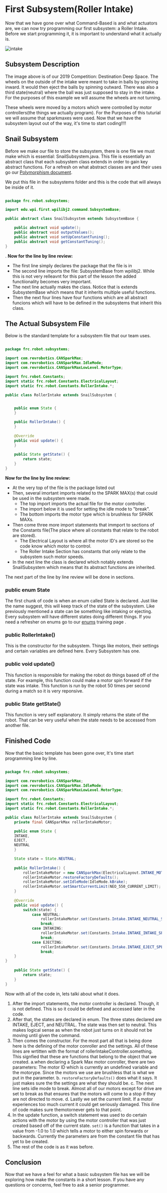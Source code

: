 # First Subsystem(Roller Intake)

Now that we have gone over what Command-Based is and what actuators are, we can now try programming our first subsystem: a Roller Intake.
Before we start programming it, it is important to understand what it actually is.

![intake](img/rollerIntake.jpg)

## Subsystem Description

The image above is of our 2019 Competition: Destination Deep Space. The wheels on the outside of the intake were meant to take in balls by spinning inward. It would then eject the balls by spinning outward. There was also a third state(neutral) where the ball was just supposed to stay in the intake. For the purposes of this example we will assume the wheels are not turning.

These wheels were moved by a motors which were controlled by motor controllers(the things we actually program). For the Purposes of this tuturial we will assume that sparkmaxes were used. Now that we have the subsystem layout out of the way, it's time to start coding!!!!

## Snail Subsystem

Before we make our file to store the subsystem, there is one file we must make which is essential: SnailSubsystem.java. This file is essentially an abstract class that each subsystem class extends in order to gain key abstract functions. For a refresh on what abstract classes are and their uses go our [Polymorphism document](https://github.com/FRC1257/robotics-training/blob/Ethan-Subsystem/java/4.%20Objects/6.%20Polymorphism.md).

We put this file in the subsystems folder and this is the code that will always be inside of it.

```java

package frc.robot.subsystems;

import edu.wpi.first.wpilibj2.command.SubsystemBase;

public abstract class SnailSubsystem extends SubsystemBase {

    public abstract void update();
    public abstract void outputValues();
    public abstract void setUpConstantTuning();
    public abstract void getConstantTuning();
}

```
.
**Now for the line by line review:**

* The first line simply declares the package that the file is in
* The second line imports the file: SubsystemBase from wpilibj2. While this is not very relleavnt for this part of the lesson the added functiionality becomes very important.
* The next line actually makes the class. Notice that is extends SubsystemBase which means that it inherits multiple useful functions.
* Then the next four lines have four functions which are all abstract funcions which will have to be defined in the subsystems that inherit this class.

## The Actual Subsystem File

Below is the standard template for a subsystem file that our team uses.

```java

package frc.robot.subsystems;

import com.revrobotics.CANSparkMax;
import com.revrobotics.CANSparkMax.IdleMode;
import com.revrobotics.CANSparkMaxLowLevel.MotorType;

import frc.robot.Constants;
import static frc.robot.Constants.ElectricalLayout;
import static frc.robot.Constants.RollerIntake.*;

public class RollerIntake extends SnailSubsystem {


    public enum State {
    }

    public RollerIntake() {
    }
    
    @Override
    public void update() {
    }
    
    public State getState() {
        return state;
    }
}   
```

**Now for the line by line review:**

* At the very top of the file is the package listed out
* Then, several imortant imports related to the SPARK MAX(s) that could be used in the subsystem were made.
    - The top import imports the actual file for the motor controller. 
    - The import below it is used for setting the idle  mode to "break".
    - The bottom imports the motor type which is brushless for SPARK MAXs.
* Then come three more import statements that immport to sections of the Constants file(The place where all constants that relate to the robot are stored).
    - The Electrical Layout is where all the motor ID's are stored so the code know which motor to control.
    - The Roller Intake Section has constants that only relate to the subsystem such motor speeds.
* In the next line the class is declared which notably extends SnailSubsystem which means that its abstract functions are inherited.

The next part of the line by line review will be done in sections.

### public enum State

The first chunk of code is when an enum called State is declared. Just like the name suggest, this will keep track of the state of the subsystem. Like previously mentioned a state can be something like intaking or ejecting. Every subsystem will have different states doing different things. If you need a refresher on enums go to our [enums](https://github.com/FRC1257/robotics-training/blob/Ethan-Subsystem/java/2.%20Control-Flow/7.%20Enums.md) training page .

### public RollerIntake() 

This is the constructor for the subsystem. Things like motors, their settings and certain variables are defined here. Every Subsystem has one.

### public void update() 

This function is responsible for making the robot do things based off of the state. For example, this function could make a motor spin forward if the state was intake. This function is run by the robot 50 times per second during a match so it is very reponsive.

### public State getState()

This function is very self explanatory. It simply returns the state of the robot. That can be very useful when the state needs to be accessed from another file.

## Finished Code

Now that the basic template has been gone over, It's time start programming line by line.

```java

package frc.robot.subsystems;

import com.revrobotics.CANSparkMax;
import com.revrobotics.CANSparkMax.IdleMode;
import com.revrobotics.CANSparkMaxLowLevel.MotorType;

import frc.robot.Constants;
import static frc.robot.Constants.ElectricalLayout;
import static frc.robot.Constants.RollerIntake.*;

public class RollerIntake extends SnailSubsystem {
    private final CANSparkMax rollerIntakeMotor;

    public enum State {
    INTAKE,
    EJECT,
    NEUTRAL
    }

    State state = State.NEUTRAL;
    
    public RollerIntake() {
        rollerIntakeMotor = new CANSparkMax(ElectricalLayout.INTAKE_MOTOR_ID, MotorType.kBrushless);
        rollerIntakeMotor.restoreFactoryDefaults();
        rollerIntakeMotor.setIdleMode(IdleMode.kBrake);
        rollerIntakeMotor.setSmartCurrentLimit(NEO_550_CURRENT_LIMIT);
    }
    
    @Override
    public void update() {
        switch(state) {
            case NEUTRAL: 
                rollerIntakeMotor.set(Constants.Intake.INTAKE_NEUTRAL_SPEED);
                break;
            case INTAKING:
                rollerIntakeMotor.set(Constants.Intake.INTAKE_INTAKE_SPEED);
                break;
            case EJECTING:
                rollerIntakeMotor.set(Constants.Intake.INTAKE_EJECT_SPEED);
                break;
    }
}
    
    public State getState() {
        return state;
    }
}    
```
Now with all  of the code in, lets talki about what it does.

1. After the import statements, the motor controller is declared. Though, it is not defined. This is so it could be defined and accessed later in the code.
2. After that, the states are declared in enum. The three states declared are INTAKE, EJECT, and NEUTRAL. The state was then set to neutral. This makes logical sense as when the robot just turns on it should not be moving until given the command.
3. Then comes the constructor. For the most part all that is being done here is the defining of the motor conroller and the settings. All of these lines are wrtitten with the format of  rollerIntakeController.something. This signfied that these are functions that belong to the object that we created.
    a.when  declaring a Spark Max motor conroller, there are two parameters: The motor ID which is currently an undefined variable and the motorype. Since the motors we use are brushless that is what we put in the parameter.
    b. `restoreFactoryDefaults()` does what it says. It just makes sure the the settings are what they should be.
    c. The next line sets idle mode to break. Almost all of our motors except for drive are set to break as that ensures that the motors will come to a stop if they are not directed to move.
    d. Lastly we set the current limit. If a motor experiences too much current it could get seriously damaged. This iline of code makes sure themotornever gets to that point.
4. In the update function, a switch statement was used to do certain actions with the motor by using the motor controller that was just created based off of the current state. `set()` is a function that takes in a value from -1.0 to 1.0 which tells a motor to either spin forwards or backwards. Currently the parameters are from the constant file that has yet to be created.
5. The rest of the code is as it was before.

## Conclusion

Now that we have a feel for what a basic subsystem file has we will be exploring how make the constants in a short lesson. If you have any questions or concerns, feel free to ask a senior programmer.
